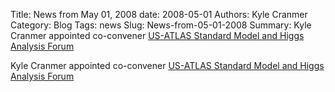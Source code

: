 Title: News from May 01, 2008
date: 2008-05-01
Authors: Kyle Cranmer
Category: Blog
Tags: news
Slug: News-from-05-01-2008
Summary:  Kyle Cranmer appointed co-convener <a href="http//www.usatlas.bnl.gov/twiki/bin/view/AtlasSoftware/AnalysisSupport.html#Analysis_Forums">US-ATLAS Standard Model and Higgs Analysis Forum</a>
 

 Kyle Cranmer appointed co-convener <a href="http//www.usatlas.bnl.gov/twiki/bin/view/AtlasSoftware/AnalysisSupport.html#Analysis_Forums">US-ATLAS Standard Model and Higgs Analysis Forum</a>
 